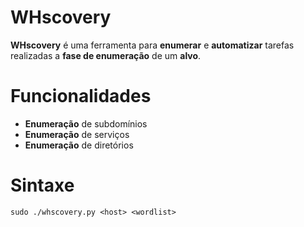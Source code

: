 # WHscovery
__WHscovery__ é uma ferramenta para __enumerar__ e __automatizar__ tarefas realizadas a __fase de enumeração__ de um __alvo__.

# Funcionalidades
- __Enumeração__ de subdomínios
- __Enumeração__ de serviços
- __Enumeração__ de diretórios

# Sintaxe
```
sudo ./whscovery.py <host> <wordlist>
```

